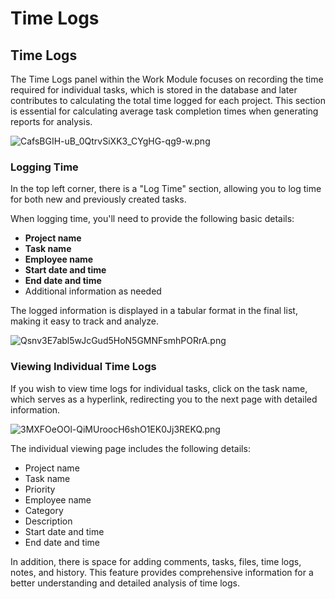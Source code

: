 # Time Logs

## Time Logs

The Time Logs panel within the Work Module focuses on recording the time required for individual tasks, which is stored in the database and later contributes to calculating the total time logged for each project. This section is essential for calculating average task completion times when generating reports for analysis.

![CafsBGIH-uB_0QtrvSiXK3_CYgHG-qg9-w.png](Time%20Logs/CafsBGIH-uB_0QtrvSiXK3_CYgHG-qg9-w.png)

### Logging Time

In the top left corner, there is a "Log Time" section, allowing you to log time for both new and previously created tasks.

When logging time, you'll need to provide the following basic details:

- **Project name**
- **Task name**
- **Employee name**
- **Start date and time**
- **End date and time**
- Additional information as needed

The logged information is displayed in a tabular format in the final list, making it easy to track and analyze.

![Qsnv3E7abl5wJcGud5HoN5GMNFsmhPORrA.png](Time%20Logs/Qsnv3E7abl5wJcGud5HoN5GMNFsmhPORrA.png)

### Viewing Individual Time Logs

If you wish to view time logs for individual tasks, click on the task name, which serves as a hyperlink, redirecting you to the next page with detailed information.

![3MXFOeOOl-QiMUroocH6shO1EK0Jj3REKQ.png](Time%20Logs/3MXFOeOOl-QiMUroocH6shO1EK0Jj3REKQ.png)

The individual viewing page includes the following details:

- Project name
- Task name
- Priority
- Employee name
- Category
- Description
- Start date and time
- End date and time

In addition, there is space for adding comments, tasks, files, time logs, notes, and history. This feature provides comprehensive information for a better understanding and detailed analysis of time logs.
